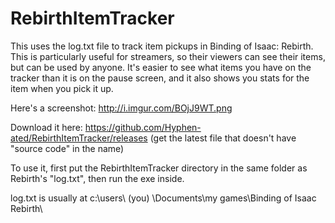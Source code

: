 RebirthItemTracker
==================

This uses the log.txt file to track item pickups in Binding of Isaac: Rebirth. This is particularly useful for streamers, so their viewers can see their items, but can be used by anyone. It's easier to see what items you have on the tracker than it is on the pause screen, and it also shows you stats for the item when you pick it up.

Here's a screenshot: http://i.imgur.com/BOjJ9WT.png

Download it here: https://github.com/Hyphen-ated/RebirthItemTracker/releases (get the latest file that doesn't have "source code" in the name)

To use it, first put the RebirthItemTracker directory in the same folder as Rebirth's "log.txt", then run the exe inside.

log.txt is usually at c:\users\ (you) \Documents\my games\Binding of Isaac Rebirth\
